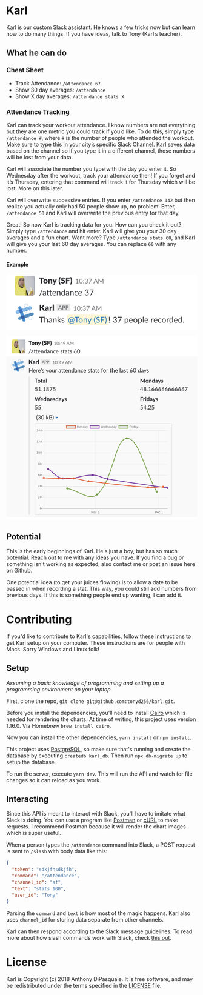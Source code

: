 # Karl

Karl is our custom Slack assistant. He knows a few tricks now but can learn how
to do many things. If you have ideas, talk to Tony (Karl’s teacher).

## What he can do

### Cheat Sheet

- Track Attendance: `/attendance 67`
- Show 30 day averages: `/attendance`
- Show X day averages: `/attendance stats X`

### Attendance Tracking

Karl can track your workout attendance. I know numbers are not everything but
they are one metric you could track if you’d like. To do this, simply type
`/attendance #`, where `#` is the number of people who attended the workout.
Make sure to type this in your city’s specific Slack Channel. Karl saves data
based on the channel so if you type it in a different channel, those numbers
will be lost from your data.

Karl will associate the number you type with the day you enter it. So Wednesday
after the workout, track your attendance then! If you forget and it’s Thursday,
entering that command will track it for Thursday which will be lost. More on
this later.

Karl will overwrite successive entries. If you enter `/attendance 142` but then
realize you actually only had 50 people show up, no problem! Enter, `/attendance
50` and Karl will overwrite the previous entry for that day.

Great! So now Karl is tracking data for you. How can you check it out? Simply
type `/attendance` and hit enter. Karl will give you your 30 day averages and a
fun chart. Want more?  Type `/attendance stats 60`, and Karl will give you your
last 60 day averages. You can replace `60` with any number.

#### Example

![Karl Tracking](https://github.com/tonyd256/karl/blob/master/images/karl-tracking.png)

![Karl Stats](https://github.com/tonyd256/karl/blob/master/images/karl-stats.png)

## Potential

This is the early beginnings of Karl. He's just a boy, but has so much
potential. Reach out to me with any ideas you have. If you find a bug or
something isn't working as expected, also contact me or post an issue here on
Github.

One potential idea (to get your juices flowing) is to allow a date to be passed
in when recording a stat. This way, you could still add numbers from previous
days. If this is something people end up wanting, I can add it.

# Contributing

If you'd like to contribute to Karl's capabilities, follow these instructions to
get Karl setup on your computer. These instructions are for people with Macs.
Sorry Windows and Linux folk!

## Setup

*Assuming a basic knowledge of programming and setting up a programming
environment on your laptop.*

First, clone the repo, `git clone git@github.com:tonyd256/karl.git`.

Before you install the dependencies, you'll need to install [Cairo] which is
needed for rendering the charts. At time of writing, this project uses version
1.16.0. Via Homebrew `brew install cairo`.

[Cairo]: https://www.cairographics.org

Now you can install the other dependencies, `yarn install` or `npm install`.

This project uses [PostgreSQL], so make sure that's running and create the
database by executing `createdb karl_db`. Then run `npx db-migrate up` to setup
the database.

[PostgreSQL]: https://www.postgresql.org/

To run the server, execute `yarn dev`. This will run the API and watch for file
changes so it can reload as you work.

## Interacting

Since this API is meant to interact with Slack, you'll have to imitate what
Slack is doing. You can use a program like [Postman] or [cURL] to make requests.
I recommend Postman because it will render the chart images which is super
useful.

[Postman]: https://www.getpostman.com/
[cURL]: https://curl.haxx.se/

When a person types the `/attendance` command into Slack, a POST request is sent
to `/slash` with body data like this:

```json
{
  "token": "sdkjfhsdkjfh",
  "command": "/attendance",
  "channel_id": "sf",
  "text": "stats 100",
  "user_id": "Tony"
}
```

Parsing the `command` and `text` is how most of the magic happens. Karl also
uses `channel_id` for storing data separate from other channels.

Karl can then respond according to the Slack message guidelines. To read more
about how slash commands work with Slack, check [this out].

[this out]: https://api.slack.com/slash-commands

# License

Karl is Copyright (c) 2018 Anthony DiPasquale. It is free software, and may be
redistributed under the terms specified in the [LICENSE](LICENSE) file.
